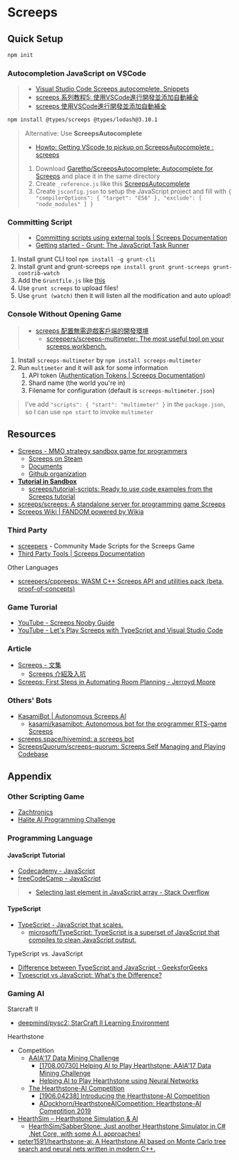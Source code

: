 # Screeps

## Quick Setup

```sh
npm init
```

### Autocompletion JavaScript on VSCode

> * [Visual Studio Code Screeps autocomplete. Snippets](https://gitlab.com/snippets/1722234)
> * [screeps 系列教程5: 使用VSCode進行開發並添加自動補全](https://www.bilibili.com/read/cv3672843/)
> * [screeps 使用VSCode進行開發並添加自動補全](https://www.twblogs.net/a/5d480d90bd9eee541c3026fe)

```sh
npm install @types/screeps @types/lodash@3.10.1
```

> Alternative: Use **ScreepsAutocomplete**
>
> * [Howto: Getting VScode to pickup on ScreepsAutocomplete : screeps](https://www.reddit.com/r/screeps/comments/6s8rwz/howto_getting_vscode_to_pickup_on/)
>
> 1. Download [Garethp/ScreepsAutocomplete: Autocomplete for Screeps](https://github.com/Garethp/ScreepsAutocomplete) and place it in the same directory
> 2. Create `_reference.js` like this [ScreepsAutocomplete](https://gist.github.com/quonic/d7a7d385c85846027a7ca3dd03a0e985)
> 3. Create `jsconfig.json` to setup the JavaScript project and fill with `{ "compilerOptions": { "target": "ES6" }, "exclude": [ "node_modules" ] }`

### Committing Script

> * [Committing scripts using external tools | Screeps Documentation](https://docs.screeps.com/commit.html)
> * [Getting started - Grunt: The JavaScript Task Runner](https://gruntjs.com/getting-started#working-with-an-existing-grunt-project)

1. Install grunt CLI tool `npm install -g grunt-cli`
2. Install grunt and grunt-screeps `npm install grunt grunt-screeps grunt-contrib-watch`
3. Add the `Gruntfile.js` like [this](ExampleGruntfile.js)
4. Use `grunt screeps` to upload files!
5. Use `grunt (watch)` then it will listen all the modification and auto upload!

### Console Without Opening Game

> * [screeps 配置無需遊戲客戶端的開發環境](https://www.jianshu.com/p/ecfe39853306)
>   * [screepers/screeps-multimeter: The most useful tool on your screeps workbench.](https://github.com/screepers/screeps-multimeter)

1. Install `screeps-multimeter` by `npm install screeps-multimeter`
2. Run `multimeter` and it will ask for some information
   1. API token ([Authentication Tokens | Screeps Documentation](https://docs.screeps.com/auth-tokens.html))
   2. Shard name (the world you're in)
   3. Filename for configuration (default is `screeps-multimeter.json`)

> I've add `"scripts": { "start": "multimeter" }` in the `package.json`, so I can use `npm start` to invoke `multimeter`

## Resources

* [Screeps - MMO strategy sandbox game for programmers](https://screeps.com/)
  * [Screeps on Steam](https://store.steampowered.com/app/464350/Screeps/)
  * [Documents](https://docs.screeps.com/)
  * [Github organization](https://github.com/screeps)
* [**Tutorial in Sandbox**](https://screeps.com/a/#!/sim/tutorial)
  * [screeps/tutorial-scripts: Ready to use code examples from the Screeps tutorial](https://github.com/screeps/tutorial-scripts)
* [screeps/screeps: A standalone server for programming game Screeps](https://github.com/screeps/screeps)
* [Screeps Wiki | FANDOM powered by Wikia](https://screeps.fandom.com/wiki/Screeps_Wiki)

### Third Party

* [screepers](https://github.com/screepers) - Community Made Scripts for the Screeps Game
* [Third Party Tools | Screeps Documentation](https://docs.screeps.com/third-party.html)

Other Languages

* [screepers/cppreeps: WASM C++ Screeps API and utilities pack (beta, proof-of-concepts)](https://github.com/screepers/cppreeps)

### Game Turorial

* [YouTube - Screeps Nooby Guide](https://www.youtube.com/playlist?list=PL0EZQ169YGlor5rzeJEYYPE3tGYT2zGT2)
* [YouTube - Let's Play Screeps with TypeScript and Visual Studio Code](https://www.youtube.com/playlist?list=PLCRhjmqETCePxmtB2mKScrJB_SCAI6jqw)

### Article

* [Screeps - 文集](https://www.jianshu.com/nb/38374718)
  * [Screeps 介紹及入坑](https://www.jianshu.com/p/da5ffe2c22ee)
* [Screeps: First Steps in Automating Room Planning - Jerroyd Moore](http://www.jerroydmoore.com/blog/screeps-first-steps-in-automating-room-planning)

### Others' Bots

* [KasamiBot | Autonomous Screeps AI](https://kasami.github.io/kasamibot/features.html)
  * [kasami/kasamibot: Autonomous bot for the programmer RTS-game Screeps](https://github.com/kasami/kasamibot)
* [screeps.space/hivemind: a screeps bot](https://git.estate/screeps.space/hivemind)
* [ScreepsQuorum/screeps-quorum: Screeps Self Managing and Playing Codebase](https://github.com/ScreepsQuorum/screeps-quorum)

## Appendix

### Other Scripting Game

* [Zachtronics](http://www.zachtronics.com/)
* [Halite AI Programming Challenge](https://www.halite.io/)

### Programming Language

#### JavaScript Tutorial

* [Codecademy - JavaScript](https://www.codecademy.com/learn/introduction-to-javascript)
* [freeCodeCamp - JavaScript](https://learn.freecodecamp.org/javascript-algorithms-and-data-structures/basic-javascript)

> * [Selecting last element in JavaScript array - Stack Overflow](https://stackoverflow.com/questions/9050345/selecting-last-element-in-javascript-array)

#### TypeScript

* [TypeScript - JavaScript that scales.](https://www.typescriptlang.org/)
  * [microsoft/TypeScript: TypeScript is a superset of JavaScript that compiles to clean JavaScript output.](https://github.com/microsoft/TypeScript)

TypeScript vs. JavaScript

* [Difference between TypeScript and JavaScript - GeeksforGeeks](https://www.geeksforgeeks.org/difference-between-typescript-and-javascript/)
* [Typescript vs JavaScript: What's the Difference?](https://www.guru99.com/typescript-vs-javascript.html)

### Gaming AI

Starcraft II

* [deepmind/pysc2: StarCraft II Learning Environment](https://github.com/deepmind/pysc2)

Hearthstone

* Competition
  * [AAIA'17 Data Mining Challenge](https://knowledgepit.ml/aaia17-data-mining-challenge/)
    * [[1708.00730] Helping AI to Play Hearthstone: AAIA'17 Data Mining Challenge](https://arxiv.org/abs/1708.00730)
    * [Helping AI to Play Hearthstone using Neural Networks](https://annals-csis.org/Volume_11/drp/pdf/561.pdf)
  * [The Hearthstone-AI Competition](https://dockhorn.antares.uberspace.de/wordpress/)
    * [[1906.04238] Introducing the Hearthstone-AI Competition](https://arxiv.org/abs/1906.04238)
    * [ADockhorn/HearthstoneAICompetition: Hearthstone-AI Comeptition 2019](https://github.com/ADockhorn/HearthstoneAICompetition)
* [HearthSim – Hearthstone Simulation & AI](https://hearthsim.info/)
  * [HearthSim/SabberStone: Just another Hearthstone Simulator in C# .Net Core, with some A.I. approaches!](https://github.com/HearthSim/SabberStone)
* [peter1591/hearthstone-ai: A Hearthstone AI based on Monte Carlo tree search and neural nets written in modern C++.](https://github.com/peter1591/hearthstone-ai)
